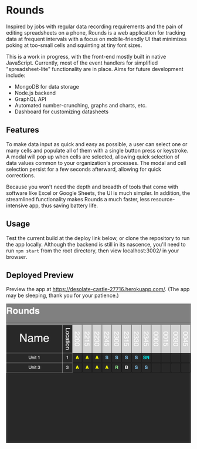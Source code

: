 # Rounds

Inspired by jobs with regular data recording requirements and the pain of editing spreadsheets on a phone, Rounds is a web application for tracking data at frequent intervals with a focus on mobile-friendly UI that minimizes poking at too-small cells and squinting at tiny font sizes.

This is a work in progress, with the front-end mostly built in native JavaScript. Currently, most of the event handlers for simplified "spreadsheet-lite" functionality are in place. Aims for future development include:

- MongoDB for data storage
- Node.js backend
- GraphQL API
- Automated number-crunching, graphs and charts, etc.
- Dashboard for customizing datasheets

## Features

To make data input as quick and easy as possible, a user can select one or many cells and populate all of them with a single button press or keystroke. A modal will pop up when cells are selected, allowing quick selection of data values common to your organization's processes. The modal and cell selection persist for a few seconds afterward, allowing for quick corrections.

Because you won't need the depth and breadth of tools that come with software like Excel or Google Sheets, the UI is much simpler. In addition, the streamlined functionality makes Rounds a much faster, less resource-intensive app, thus saving battery life.

## Usage

Test the current build at the deploy link below, or clone the repository to run the app locally. Although the backend is still in its nascence, you'll need to run `npm start` from the root directory, then view localhost:3002/ in your browser.

## Deployed Preview

Preview the app at https://desolate-castle-27716.herokuapp.com/. (The app may be sleeping, thank you for your patience.)

![Preview of Rounds](./rounds.png)
